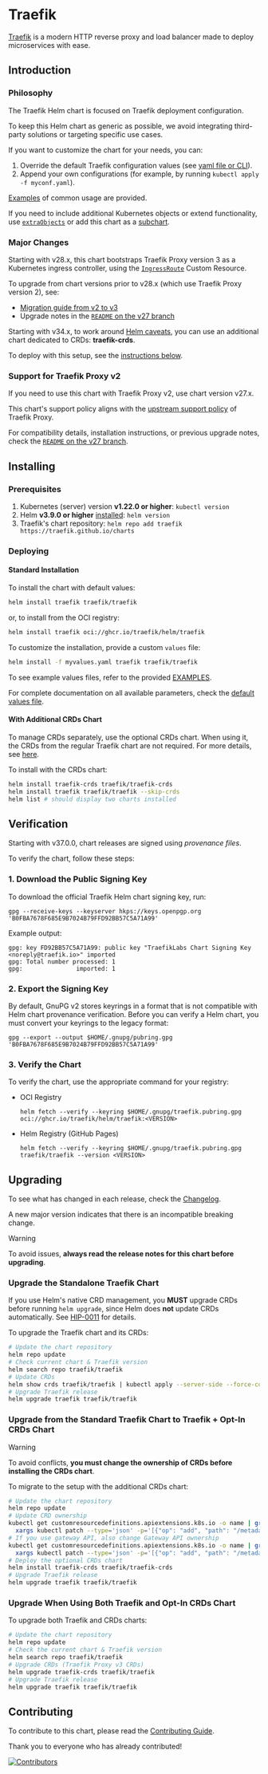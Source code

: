 # Traefik

[Traefik](https://traefik.io/) is a modern HTTP reverse proxy and load balancer made to deploy microservices with ease.

## Introduction

### Philosophy

The Traefik Helm chart is focused on Traefik deployment configuration.

To keep this Helm chart as generic as possible, we avoid integrating third-party solutions or targeting specific use cases.

If you want to customize the chart for your needs, you can:

1. Override the default Traefik configuration values (see [yaml file or CLI](https://helm.sh/docs/chart_template_guide/values_files/)).
2. Append your own configurations (for example, by running `kubectl apply -f myconf.yaml`).

[Examples](https://github.com/traefik/traefik-helm-chart/blob/master/EXAMPLES.md) of common usage are provided.

If you need to include additional Kubernetes objects or extend functionality, use [`extraObjects`](./traefik/tests/values/extra.yaml) or add this chart as a [subchart](https://helm.sh/docs/chart_template_guide/subcharts_and_globals/).

### Major Changes

Starting with v28.x, this chart bootstraps Traefik Proxy version 3 as a Kubernetes ingress controller, using the [`IngressRoute`](https://doc.traefik.io/traefik/v3.0/routing/providers/kubernetes-crd/) Custom Resource.

To upgrade from chart versions prior to v28.x (which use Traefik Proxy version 2), see:

- [Migration guide from v2 to v3](https://doc.traefik.io/traefik/v3.0/migration/v2-to-v3/)
- Upgrade notes in the [`README` on the v27 branch](https://github.com/traefik/traefik-helm-chart/tree/v27)

Starting with v34.x, to work around [Helm caveats](https://helm.sh/docs/chart_best_practices/custom_resource_definitions/#some-caveats-and-explanations), you can use an additional chart dedicated to CRDs: **traefik-crds**.

To deploy with this setup, see the [instructions below](#with-additional-crds-chart).

### Support for Traefik Proxy v2

If you need to use this chart with Traefik Proxy v2, use chart version v27.x.

This chart's support policy aligns with the [upstream support policy](https://doc.traefik.io/traefik/deprecation/releases/) of Traefik Proxy.

For compatibility details, installation instructions, or previous upgrade notes, check the [`README` on the v27 branch](https://github.com/traefik/traefik-helm-chart/tree/v27).

## Installing

### Prerequisites

1. Kubernetes (server) version **v1.22.0 or higher**: `kubectl version`
1. Helm **v3.9.0 or higher** [installed](https://helm.sh/docs/using_helm/#installing-helm): `helm version`
1. Traefik's chart repository: `helm repo add traefik https://traefik.github.io/charts`

### Deploying

#### Standard Installation

To install the chart with default values:

```bash
helm install traefik traefik/traefik
```

or, to install from the OCI registry:

```bash
helm install traefik oci://ghcr.io/traefik/helm/traefik
```

To customize the installation, provide a custom `values` file:

```bash
helm install -f myvalues.yaml traefik traefik/traefik
```

To see example values files, refer to the provided [EXAMPLES](./EXAMPLES.md).

For complete documentation on all available parameters, check the [default values file](./traefik/values.yaml).

#### With Additional CRDs Chart

To manage CRDs separately, use the optional CRDs chart. When using it, the CRDs from the regular Traefik chart are not required.
For more details, see [here](./CONTRIBUTING.md#about-crds).

To install with the CRDs chart:

```bash
helm install traefik-crds traefik/traefik-crds
helm install traefik traefik/traefik --skip-crds
helm list # should display two charts installed
```

## Verification

Starting with v37.0.0, chart releases are signed using *provenance files*.

To verify the chart, follow these steps:

### 1. Download the Public Signing Key

To download the official Traefik Helm chart signing key, run:

```shell
gpg --receive-keys --keyserver hkps://keys.openpgp.org 'B0FBA7678F685E9B7024B79FFD92BB57C5A71A99'
```

Example output:

```shell
gpg: key FD92BB57C5A71A99: public key "TraefikLabs Chart Signing Key <noreply@traefik.io>" imported
gpg: Total number processed: 1
gpg:               imported: 1
```

### 2. Export the Signing Key

By default, GnuPG v2 stores keyrings in a format that is not compatible with Helm chart provenance verification. Before you can verify a Helm chart, you must convert your keyrings to the legacy format:

```shell
gpg --export --output $HOME/.gnupg/pubring.gpg 'B0FBA7678F685E9B7024B79FFD92BB57C5A71A99'
```

### 3. Verify the Chart

To verify the chart, use the appropriate command for your registry:

- OCI Registry

  ```shell
  helm fetch --verify --keyring $HOME/.gnupg/traefik.pubring.gpg oci://ghcr.io/traefik/helm/traefik:<VERSION>
  ```

- Helm Registry (GitHub Pages)

  ```shell
  helm fetch --verify --keyring $HOME/.gnupg/traefik.pubring.gpg traefik/traefik --version <VERSION>
  ```

## Upgrading

To see what has changed in each release, check the [Changelog](./traefik/Changelog.md).

A new major version indicates that there is an incompatible breaking change.

> [!WARNING]
> To avoid issues, **always read the release notes for this chart before upgrading**.

### Upgrade the Standalone Traefik Chart

If you use Helm's native CRD management, you **MUST** upgrade CRDs before running `helm upgrade`, since Helm does **not** update CRDs automatically. See [HIP-0011](https://github.com/helm/community/blob/main/hips/hip-0011.md) for details.

To upgrade the Traefik chart and its CRDs:

```bash
# Update the chart repository
helm repo update
# Check current chart & Traefik version
helm search repo traefik/traefik
# Update CRDs
helm show crds traefik/traefik | kubectl apply --server-side --force-conflicts -f -
# Upgrade Traefik release
helm upgrade traefik traefik/traefik
```

### Upgrade from the Standard Traefik Chart to Traefik + Opt-In CRDs Chart

> [!WARNING]
> To avoid conflicts, **you must change the ownership of CRDs before installing the CRDs chart**.

To migrate to the setup with the additional CRDs chart:

```bash
# Update the chart repository
helm repo update
# Update CRD ownership
kubectl get customresourcedefinitions.apiextensions.k8s.io -o name | grep traefik.io | \
  xargs kubectl patch --type='json' -p='[{"op": "add", "path": "/metadata/labels", "value": {"app.kubernetes.io/managed-by":"Helm"}},{"op": "add", "path": "/metadata/annotations/meta.helm.sh~1release-name", "value":"traefik-crds"},{"op": "add", "path": "/metadata/annotations/meta.helm.sh~1release-namespace", "value":"default"}]'
# If you use gateway API, also change Gateway API ownership
kubectl get customresourcedefinitions.apiextensions.k8s.io -o name | grep gateway.networking.k8s.io | \
  xargs kubectl patch --type='json' -p='[{"op": "add", "path": "/metadata/labels", "value": {"app.kubernetes.io/managed-by":"Helm"}},{"op": "add", "path": "/metadata/annotations/meta.helm.sh~1release-name", "value":"traefik-crds"},{"op": "add", "path": "/metadata/annotations/meta.helm.sh~1release-namespace", "value":"default"}]'
# Deploy the optional CRDs chart
helm install traefik-crds traefik/traefik-crds
# Upgrade Traefik release
helm upgrade traefik traefik/traefik
```

### Upgrade When Using Both Traefik and Opt-In CRDs Chart

To upgrade both Traefik and CRDs charts:

```bash
# Update the chart repository
helm repo update
# Check the current chart & Traefik version
helm search repo traefik/traefik
# Upgrade CRDs (Traefik Proxy v3 CRDs)
helm upgrade traefik-crds traefik/traefik
# Upgrade Traefik release
helm upgrade traefik traefik/traefik
```

## Contributing

To contribute to this chart, please read the [Contributing Guide](./CONTRIBUTING.md).

Thank you to everyone who has already contributed!

<a href="https://github.com/traefik/traefik-helm-chart/graphs/contributors">
  <img src="https://contributors-img.web.app/image?repo=traefik/traefik-helm-chart" alt="Contributors"/>
</a>
